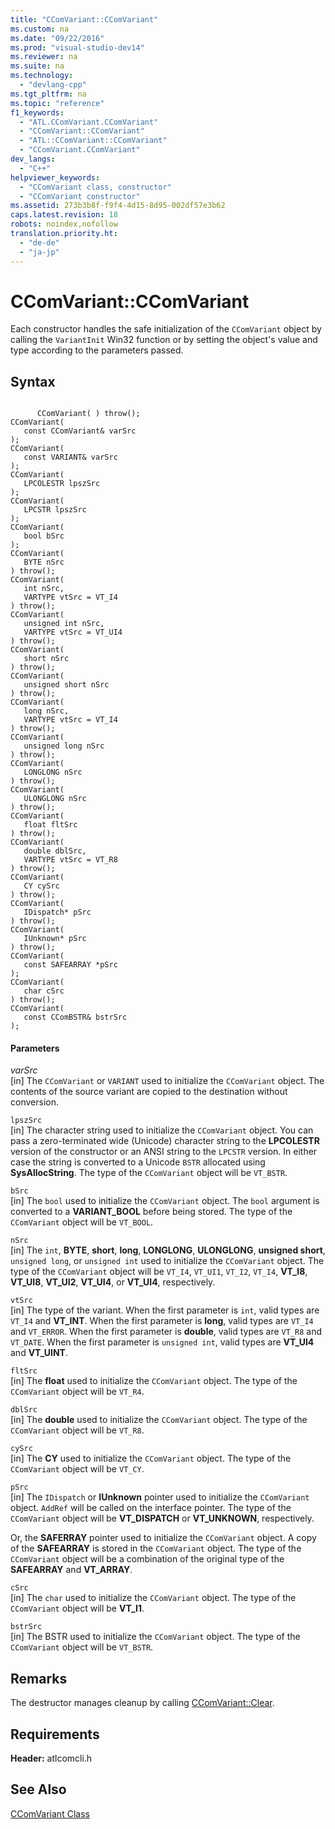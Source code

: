 ```yaml
---
title: "CComVariant::CComVariant"
ms.custom: na
ms.date: "09/22/2016"
ms.prod: "visual-studio-dev14"
ms.reviewer: na
ms.suite: na
ms.technology: 
  - "devlang-cpp"
ms.tgt_pltfrm: na
ms.topic: "reference"
f1_keywords: 
  - "ATL.CComVariant.CComVariant"
  - "CComVariant::CComVariant"
  - "ATL::CComVariant::CComVariant"
  - "CComVariant.CComVariant"
dev_langs: 
  - "C++"
helpviewer_keywords: 
  - "CComVariant class, constructor"
  - "CComVariant constructor"
ms.assetid: 273b3b8f-f9f4-4d15-8d95-002df57e3b62
caps.latest.revision: 18
robots: noindex,nofollow
translation.priority.ht: 
  - "de-de"
  - "ja-jp"
---
```

# CComVariant::CComVariant
Each constructor handles the safe initialization of the `CComVariant` object by calling the `VariantInit` Win32 function or by setting the object's value and type according to the parameters passed.  
  
## Syntax  
  
```  
  
      CComVariant( ) throw();   
CComVariant(  
   const CComVariant& varSrc   
);  
CComVariant(  
   const VARIANT& varSrc   
);  
CComVariant(  
   LPCOLESTR lpszSrc   
);  
CComVariant(  
   LPCSTR lpszSrc   
);  
CComVariant(  
   bool bSrc   
);  
CComVariant(  
   BYTE nSrc   
) throw();  
CComVariant(  
   int nSrc,  
   VARTYPE vtSrc = VT_I4  
) throw();  
CComVariant(  
   unsigned int nSrc,  
   VARTYPE vtSrc = VT_UI4  
) throw();  
CComVariant(  
   short nSrc   
) throw();  
CComVariant(  
   unsigned short nSrc   
) throw();  
CComVariant(  
   long nSrc,  
   VARTYPE vtSrc = VT_I4   
) throw();  
CComVariant(  
   unsigned long nSrc   
) throw();  
CComVariant(  
   LONGLONG nSrc  
) throw();  
CComVariant(  
   ULONGLONG nSrc  
) throw();  
CComVariant(  
   float fltSrc   
) throw();  
CComVariant(  
   double dblSrc,  
   VARTYPE vtSrc = VT_R8   
) throw();  
CComVariant(  
   CY cySrc   
) throw();  
CComVariant(  
   IDispatch* pSrc   
) throw();  
CComVariant(  
   IUnknown* pSrc   
) throw();  
CComVariant(  
   const SAFEARRAY *pSrc   
);  
CComVariant(  
   char cSrc   
) throw();  
CComVariant(  
   const CComBSTR& bstrSrc   
);  
```  
  
#### Parameters  
 *varSrc*  
 [in] The `CComVariant` or `VARIANT` used to initialize the `CComVariant` object. The contents of the source variant are copied to the destination without conversion.  
  
 `lpszSrc`  
 [in] The character string used to initialize the `CComVariant` object. You can pass a zero-terminated wide (Unicode) character string to the **LPCOLESTR** version of the constructor or an ANSI string to the `LPCSTR` version. In either case the string is converted to a Unicode `BSTR` allocated using **SysAllocString**. The type of the `CComVariant` object will be `VT_BSTR`.  
  
 `bSrc`  
 [in] The `bool` used to initialize the `CComVariant` object. The `bool` argument is converted to a **VARIANT_BOOL** before being stored. The type of the `CComVariant` object will be `VT_BOOL`.  
  
 `nSrc`  
 [in] The `int`, **BYTE**, **short**, **long**, **LONGLONG**, **ULONGLONG**, **unsigned short**, `unsigned long`, or `unsigned int` used to initialize the `CComVariant` object. The type of the `CComVariant` object will be `VT_I4`, `VT_UI1`, `VT_I2`, `VT_I4`, **VT_I8**, **VT_UI8**, **VT_UI2**, **VT_UI4**, or **VT_UI4**, respectively.  
  
 `vtSrc`  
 [in] The type of the variant. When the first parameter is `int`, valid types are `VT_I4` and **VT_INT**. When the first parameter is **long**, valid types are `VT_I4` and `VT_ERROR`. When the first parameter is **double**, valid types are `VT_R8` and `VT_DATE`. When the first parameter is `unsigned int`, valid types are **VT_UI4** and **VT_UINT**.  
  
 `fltSrc`  
 [in] The **float** used to initialize the `CComVariant` object. The type of the `CComVariant` object will be `VT_R4`.  
  
 `dblSrc`  
 [in] The **double** used to initialize the `CComVariant` object. The type of the `CComVariant` object will be `VT_R8`.  
  
 `cySrc`  
 [in] The **CY** used to initialize the `CComVariant` object. The type of the `CComVariant` object will be `VT_CY`.  
  
 `pSrc`  
 [in] The `IDispatch` or **IUnknown** pointer used to initialize the `CComVariant` object. `AddRef` will be called on the interface pointer. The type of the `CComVariant` object will be **VT_DISPATCH** or **VT_UNKNOWN**, respectively.  
  
 Or, the **SAFERRAY** pointer used to initialize the `CComVariant` object. A copy of the **SAFEARRAY** is stored in the `CComVariant` object. The type of the `CComVariant` object will be a combination of the original type of the **SAFEARRAY** and **VT_ARRAY**.  
  
 `cSrc`  
 [in] The `char` used to initialize the `CComVariant` object. The type of the `CComVariant` object will be **VT_I1**.  
  
 `bstrSrc`  
 [in] The BSTR used to initialize the `CComVariant` object. The type of the `CComVariant` object will be `VT_BSTR`.  
  
## Remarks  
 The destructor manages cleanup by calling [CComVariant::Clear](../vs140/ccomvariant--clear.md).  
  
## Requirements  
 **Header:** atlcomcli.h  
  
## See Also  
 [CComVariant Class](../vs140/ccomvariant-class.md)